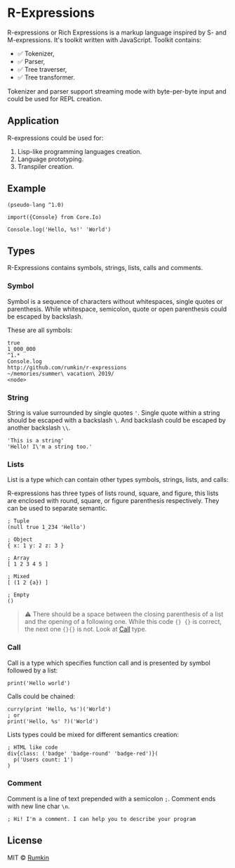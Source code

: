 # R-Expressions

R-expressions or Rich Expressions is a markup language inspired by S-
and M-expressions. It's toolkit written with JavaScript. Toolkit contains:

* ✅ Tokenizer,
* ✅ Parser,
* ✅ Tree traverser,
* ✅ Tree transformer.

Tokenizer and parser support streaming mode with byte-per-byte input and could
be used for REPL creation.

## Application

R-expressions could be used for:

1. Lisp-like programming languages creation.
2. Language prototyping.
3. Transpiler creation.

## Example

```
(pseudo-lang ^1.0)

import({Console} from Core.Io)

Console.log('Hello, %s!' 'World')
```

## Types

R-Expressions contains symbols, strings, lists, calls and comments.

### Symbol

Symbol is a sequence of characters without whitespaces, single quotes or parenthesis.
While whitespace, semicolon, quote or open parenthesis could be escaped by backslash.

These are all symbols:
```
true
1_000_000
^1.*
Console.log
http://github.com/rumkin/r-expressions
~/memories/summer\ vacation\ 2019/
<node>
```


### String

String is value surrounded by single quotes `'`. Single quote within a string should be escaped with a backslash `\`. And backslash could be escaped by another backslash `\\`.

```
'This is a string'
'Hello! I\'m a string too.'
```

### Lists

List is a type which can contain other types symbols, strings, lists, and calls:

R-expressions has three types of lists round, square, and figure, this lists
are enclosed with round, square, or figure parenthesis respectively. They can be used to separate semantic.

```
; Tuple
(null true 1_234 'Hello')

; Object
{ x: 1 y: 2 z: 3 }

; Array
[ 1 2 3 4 5 ]

; Mixed
[ (1 2 {a}) ]

; Empty
()
```

> ⚠️ There should be a space between the closing parenthesis of
> a list and the opening of a following one. While this code `{} {}` is correct, the next one `{}{}` is not. Look at [Call](#call) type.

### Call

Call is a type which specifies function call and is presented by symbol followed by a list:

```
print('Hello world')
```

Calls could be chained:

```
curry(print 'Hello, %s')('World')
; or
print('Hello, %s' ?)('World')
```

Lists types could be mixed for different semantics creation:
```
; HTML like code
div{class: ('badge' 'badge-round' 'badge-red')}(
  p('Users count: 1')
)
```

### Comment

Comment is a line of text prepended with a semicolon `;`. Comment ends with new line char `\n`.

```
; Hi! I'm a comment. I can help you to describe your program
```

## License

MIT © [Rumkin](https://rumk.in)
